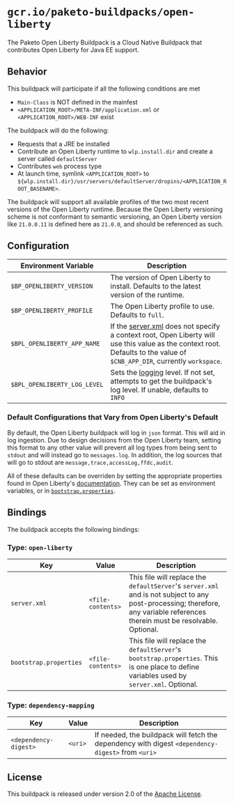 # `gcr.io/paketo-buildpacks/open-liberty`

The Paketo Open Liberty Buildpack is a Cloud Native Buildpack that contributes Open Liberty for Java EE support.

## Behavior

This buildpack will participate if all the following conditions are met

* `Main-Class` is NOT defined in the mainfest
* `<APPLICATION_ROOT>/META-INF/application.xml` or `<APPLICATION_ROOT>/WEB-INF` exist

The buildpack will do the following:

* Requests that a JRE be installed
* Contribute an Open Liberty runtime to `wlp.install.dir` and create a server called `defaultServer`
* Contributes `web` process type
* At launch time, symlink `<APPLICATION_ROOT>` to `${wlp.install.dir}/usr/servers/defaultServer/dropins/<APPLICATION_ROOT_BASENAME>`.

The buildpack will support all available profiles of the two most recent versions of the Open Liberty runtime. Because the Open Liberty versioning scheme is not conformant to semantic versioning, an Open Liberty version like `21.0.0.11` is defined here as `21.0.0`, and should be referenced as such.

## Configuration

| Environment Variable         | Description                                                                                                                                                                                       |
| ---------------------------- | ------------------------------------------------------------------------------------------------------------------------------------------------------------------------------------------------- |
| `$BP_OPENLIBERTY_VERSION`    | The version of Open Liberty to install. Defaults to the latest version of the runtime.                                                                                                            |
| `$BP_OPENLIBERTY_PROFILE`    | The Open Liberty profile to use. Defaults to `full`.                                                                                                                                              |
| `$BPL_OPENLIBERTY_APP_NAME`  | If the [server.xml](#bindings) does not specify a context root, Open Liberty will use this value as the context root. Defaults to the value of `$CNB_APP_DIR`, currently `workspace`.             |
| `$BPL_OPENLIBERTY_LOG_LEVEL` | Sets the [logging](https://openliberty.io/docs/21.0.0.11/log-trace-configuration.html#configuaration) level. If not set, attempts to get the buildpack's log level. If unable, defaults to `INFO` |

### Default Configurations that Vary from Open Liberty's Default

By default, the Open Liberty buildpack will log in `json` format. This will aid in log ingestion. Due to design decisions from the Open Liberty team, setting this format to any other value will prevent all log types from being sent to `stdout` and will instead go to `messages.log`. In addition, the log sources that will go to stdout are `message,trace,accessLog,ffdc,audit`.

All of these defaults can be overriden by setting the appropriate properties found in Open Liberty's [documentation](https://openliberty.io/docs/21.0.0.11/log-trace-configuration.html). They can be set as environment variables, or in [`bootstrap.properties`](#bindings).

## Bindings

The buildpack accepts the following bindings:

### Type: `open-liberty`

| Key                    | Value             | Description                                                                                                                                                                   |
| ---------------------- | ----------------- | ----------------------------------------------------------------------------------------------------------------------------------------------------------------------------- |
| `server.xml`           | `<file-contents>` | This file will replace the `defaultServer`'s `server.xml` and is not subject to any post-processing; therefore, any variable references therein must be resolvable. Optional. |
| `bootstrap.properties` | `<file-contents>` | This file will replace the `defaultServer`'s `bootstrap.properties`. This is one place to define variables used by `server.xml`. Optional.                                    |

### Type: `dependency-mapping`

| Key                   | Value   | Description                                                                                       |
| --------------------- | ------- | ------------------------------------------------------------------------------------------------- |
| `<dependency-digest>` | `<uri>` | If needed, the buildpack will fetch the dependency with digest `<dependency-digest>` from `<uri>` |

## License

This buildpack is released under version 2.0 of the [Apache License][a].

[a]: http://www.apache.org/licenses/LICENSE-2.0

